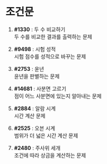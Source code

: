 # 조건문


1. **#1330** : 두 수 비교하기   
두 수를 비교한 결과를 출력하는 문제

2. **#9498** : 시험 성적  
시험 점수를 성적으로 바꾸는 문제

3. **#2753** :	윤년  
윤년을 판별하는 문제

4. **#14681** :	사분면 고르기    
점이 어느 사분면에 있는지 알아내는 문제

5. **#2884** : 알람 시계    
시간 계산 문제

6. **#2525** : 오븐 시계  	  
범위가 더 넓은 시간 계산 문제

7. **#2480** : 주사위 세개  	  
조건에 따라 상금을 계산하는 문제
